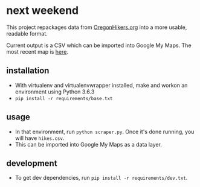 # next weekend

This project repackages data from [OregonHikers.org](http://www.oregonhikers.org) into a more usable, readable format.

Current output is a CSV which can be imported into Google My Maps. The most recent map is [here](https://www.google.com/maps/d/edit?hl=es&mid=1ezjdM8suiJzJKp_QuxbYRQRNj3Zpx2_H&ll=45.48824113998795%2C-122.17070642031251&z=11).

## installation
- With virtualenv and virtualenvwrapper installed, make and workon an environment using Python 3.6.3
- `pip install -r requirements/base.txt`

## usage
- In that environment, run `python scraper.py`. Once it's done running, you will have `hikes.csv`.
- This can be imported into Google My Maps as a data layer.

## development
- To get dev dependencies, run `pip install -r requirements/dev.txt`.